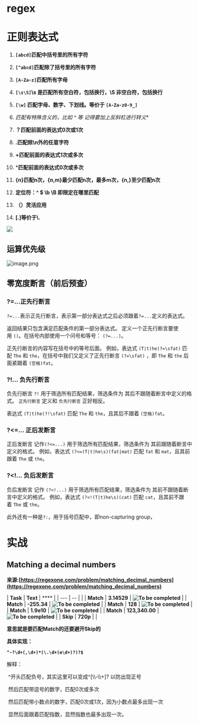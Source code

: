 # regex





# 正则表达式

1. **`[abcd]`匹配中括号里的所有字符**

2. **`[^abcd]`匹配除了括号里的所有字符**

3. **`[A-Za-z]`匹配所有字母**

4. **`[\s\S]`\s 是匹配所有空白符，包括换行，\S 非空白符，包括换行**

5. **`[\w]` 匹配字母、数字、下划线。等价于 `[A-Za-z0-9_]`**

6. **匹配有特殊含义的，比如* ^ 等 记得要加上反斜杠进行转义**

7. **？匹配前面的表达式0次或1次**

8.  **.匹配除\n外的任意字符**

9. **+匹配前面的表达式1次或多次**

10. ***匹配前面的表达式0次或多次**

11. **{n}匹配n次，{n,m}最少匹配n次，最多m次，{n,}至少匹配n次**

12. **定位符：^ $ \b \B 即限定在哪里匹配**

13. **（）灵活应用**

14. **[.]等价于\\.**

![](https://cdn.jsdelivr.net/gh/vllbc/img4blog//image/Pasted%20image%2020220726114527.png)


## 运算优先级
![image.png](https://cdn.jsdelivr.net/gh/vllbc/img4blog//image/20240804191658.png)

## 零宽度断言（前后预查）

### ?=...正先行断言
`?=...`表示正先行断言，表示第一部分表达式之后必须跟着`?=...`定义的表达式。

返回结果只包含满足匹配条件的第一部分表达式。 定义一个正先行断言要使用 `()`。在括号内部使用一个问号和等号： `(?=...)`。

正先行断言的内容写在括号中的等号后面。 例如，表达式 `(T|t)he(?=\sfat)` 匹配 `The` 和 `the`，在括号中我们又定义了正先行断言 `(?=\sfat)` ，即 `The` 和 `the` 后面紧跟着 `(空格)fat`。

### ?!... 负先行断言
负先行断言 `?!` 用于筛选所有匹配结果，筛选条件为 其后不跟随着断言中定义的格式。 `正先行断言` 定义和 `负先行断言` 正好相反。

表达式 `(T|t)he(?!\sfat)` 匹配 `The` 和 `the`，且其后不跟着 `(空格)fat`。
### ?<=... 正后发断言

正后发断言 记作`(?<=...)` 用于筛选所有匹配结果，筛选条件为 其前跟随着断言中定义的格式。 例如，表达式 `(?<=(T|t)he\s)(fat|mat)` 匹配 `fat` 和 `mat`，且其前跟着 `The` 或 `the`。
### ?<!... 负后发断言
负后发断言 记作 `(?<!...)` 用于筛选所有匹配结果，筛选条件为 其前不跟随着断言中定义的格式。 例如，表达式 `(?<!(T|t)he\s)(cat)` 匹配 `cat`，且其前不跟着 `The` 或 `the`。

此外还有一种是`?:`，用于括号匹配中，即non-capturing group，
#  实战 

## Matching a decimal numbers

**来源:[https://regexone.com/problem/matching_decimal_numbers](https://regexone.com/problem/matching_decimal_numbers)**

| **Task**  | **Text**       | ****                                                         |
| --- | -- |  |
| **Match** | **3.14529**    | **![To be completed](https://regexone.com/cs/images/task_default.png)** |
| **Match** | **-255.34**    | **![To be completed](https://regexone.com/cs/images/task_default.png)** |
| **Match** | **128**        | **![To be completed](https://regexone.com/cs/images/task_default.png)** |
| **Match** | **1.9e10**     | **![To be completed](https://regexone.com/cs/images/task_default.png)** |
| **Match** | **123,340.00** | **![To be completed](https://regexone.com/cs/images/task_default.png)** |
| **Skip**  | **720p**       |                                                              |

**意思就是要匹配Match的还要避开Skip的**

**具体实现：**

**`^-?\d+(,\d+)*(\.\d+(e\d+)?)?$`**

解释：

​	^开头匹配负号，其实这里可以变成^[\\\\-\\\\+]? 以防出现正号

​	然后匹配带逗号的数字，匹配0次或多次

​	然后匹配带小数点的数字，匹配0次或1次，因为小数点最多出现一次

​	显然后面跟着匹配指数，显然指数也最多出现一次。
